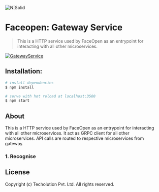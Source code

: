 ![N|Solid](https://static.wixstatic.com/media/8e82bd_465e7d75d88d436f8e84b7095696d8e6~mv2.png/v1/fill/w_296,h_33,al_c,q_80,usm_0.66_1.00_0.01/8e82bd_465e7d75d88d436f8e84b7095696d8e6~mv2.webp)

# Faceopen: Gateway Service
> This is a HTTP service used by FaceOpen as an entrypoint for interacting with all other microservices. 

[![GatewayService](https://github.com/Techolution/FR-Dashboard/workflows/ms-gateway-service-dev/badge.svg)](https://github.com/Techolution/FR-Dashboard/actions?workflow=ms-gateway-service-dev)

## Installation:
``` bash
# install dependencies 
$ npm install

# serve with hot reload at localhost:3500
$ npm start
```

## About
This is a HTTP service used by FaceOpen as an entrypoint for interacting with all other microservices. It act as GRPC client for all other microservices. API calls are routed to respective microservices from gateway.




### 1. Recognise



## License
Copyright (c) Techolution Pvt. Ltd. All rights reserved.
